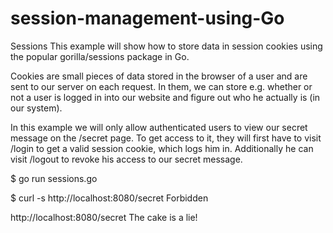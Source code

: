 # session-management-using-Go
Sessions
This example will show how to store data in session cookies using the popular gorilla/sessions package in Go.

Cookies are small pieces of data stored in the browser of a user and are sent to our server on each request. In them, we can store e.g. whether or not a user is logged in into our website and figure out who he actually is (in our system).

In this example we will only allow authenticated users to view our secret message on the /secret page. To get access to it, they will first have to visit /login to get a valid session cookie, which logs him in. Additionally he can visit /logout to revoke his access to our secret message.

$ go run sessions.go

$ curl -s http://localhost:8080/secret
Forbidden

 http://localhost:8080/secret
The cake is a lie!
